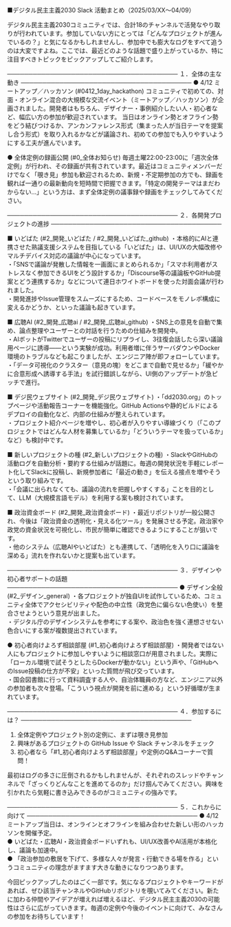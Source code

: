 ■デジタル民主主義2030 Slack 活動まとめ（2025/03/XX～04/09）

デジタル民主主義2030コミュニティでは、合計18のチャンネルで活発なやり取りが行われています。参加していない方にとっては「どんなプロジェクトが進んでいるの？」と気になるかもしれませんし、参加中でも膨大なログをすべて追うのは大変ですよね。ここでは、最近どのような話題で盛り上がっているか、特に注目すべきトピックをピックアップしてご紹介します。

────────────────────────────────────────
１．全体の主な動き
────────────────────────────────────────
● 4/12 ミートアップ／ハッカソン (#0412_1day_hackathon)
コミュニティで初めての、対面・オンライン混合の大規模な交流イベント（ミートアップ／ハッカソン）が企画されました。開発者はもちろん、デザイナー・事例紹介したい人・初心者など、幅広い方の参加が歓迎されています。 当日はオンライン勢とオフライン勢をどう結びつけるか、アンカンファレンス形式（集まった人が当日テーマを提案し合う形式）を取り入れるかなどが議論され、初めての参加でも入りやすいようにする工夫が進んでいます。

● 全体定例の録画公開 (#0_全体お知らせ)
毎週土曜22:00-23:00に「週次全体定例」が行われ、その録画が共有されています。最近はコミュニティメンバーだけでなく「覗き見」参加も歓迎されるため、新規・不定期参加の方でも、録画を観れば一通りの最新動向を短時間で把握できます。「特定の開発テーマはまだわからない…」という方は、まず全体定例の議事録や録画をチェックしてみてください。

────────────────────────────────────────
２．各開発プロジェクトの進捗
────────────────────────────────────────

■ いどばた (#2_開発_いどばた / #2_開発_いどばた_github)
・本格的にAIと連携させた熟議支援システムを目指している「いどばた」は、UI/UXの大幅改修やマルチデバイス対応の議論が中心になっています。  
・「SNSで議論が発散した情報を一画面にまとめられるか」「スマホ利用者がストレスなく参加できるUIをどう設計するか」「Discourse等の議論板やGitHub提案とどう連携するか」などについて連日ホワイトボードを使った対面会議が行われました。  
・開発進捗やIssue管理をスムーズにするため、コードベースをモノレポ構成に変えるかどうか、といった議論も起きています。

■ 広聴AI (#2_開発_広聴ai / #2_開発_広聴ai_github)
・SNS上の意見を自動で集め、論点整理やユーザーとの対話を行うための仕組みを開発中。  
・AIボットがTwitterでユーザーの投稿にリプライし、3往復会話したら深い議論用ページに誘導――という実験が成功。利用者増に伴うサーバダウンやDocker環境のトラブルなども起こりましたが、エンジニア陣が即フォローしています。  
・「データ可視化のクラスター（意見の塊）をどこまで自動で見せるか」「緩やかに合意形成へ誘導する手法」を試行錯誤しながら、UI側のアップデートが急ピッチで進行。

■ デジ民ウェブサイト (#2_開発_デジ民ウェブサイト)
・「dd2030.org」のトップページや活動報告コーナーを機能強化。GitHub Actionsや静的ビルドによるデプロイの自動化など、内部の仕組みが整えられています。  
・プロジェクト紹介ページを増やし、初心者が入りやすい導線づくり（「このプロジェクトではどんな人材を募集しているか」「どういうテーマを扱っているか」など）も検討中です。

■ 新しいプロジェクトの種 (#2_新しいプロジェクトの種)
・SlackやGitHubの活動ログを自動分析・要約する仕組みが話題に。毎週の開発状況を手軽にレポート化してSlackに投稿し、新規参加者に「最近の動き」を伝える接点を増やそうという取り組みです。  
・「会議に出られなくても、議論の流れを把握しやすくする」ことを目的として、LLM（大規模言語モデル）を利用する案も検討されています。

■ 政治資金ボード (#2_開発_政治資金ボード)
・最近リポジトリが一般公開され、今後は「政治資金の透明化・見える化ツール」を発展させる予定。政治家や政党の資金状況を可視化し、市民が簡単に確認できるようにすることが狙いです。  
・他のシステム（広聴AIやいどばた）とも連携して、「透明化を入り口に議論を深める」流れを作れないかと提案も出ています。

────────────────────────────────────────
３．デザインや初心者サポートの話題
────────────────────────────────────────
● デザイン全般 (#2_デザイン_general)
・各プロジェクトが独自UIを試作しているため、コミュニティ全体でアクセシビリティや配色の中立性（政党色に偏らない色使い）を整合させようという意見が出ました。  
・デジタル庁のデザインシステムを参考にする案や、政治色を強く連想させない色合いにする案が複数提出されています。

● 初心者向けよろず相談部屋 (#1_初心者向けよろず相談部屋)
・開発者ではない人にもプロジェクトに参加しやすいように相談窓口が用意されました。実際に「ローカル環境で試そうとしたらDockerが動かない」という声や、「GitHubへのIssue投稿の仕方が不安」といった質問が飛び交っています。  
・国会図書館に行って資料調査する人や、自治体職員の方など、エンジニア以外の参加者も次々登場。「こういう視点が開発を前に進める」という好循環が生まれています。

────────────────────────────────────────
４．参加するには？
────────────────────────────────────────
1) 全体定例やプロジェクト別の定例に、まずは覗き見参加  
2) 興味があるプロジェクトの GitHub Issue や Slack チャンネルをチェック  
3) 初心者なら「#1_初心者向けよろず相談部屋」や定例のQ&Aコーナーで質問！  

最初はログの多さに圧倒されるかもしれませんが、それぞれのスレッドやチャンネルで「ざっくりどんなことを進めてるのか」だけ掴んでみてください。興味を引かれたら気軽に書き込みできるのがコミュニティの強みです。

────────────────────────────────────────
５．これからに向けて
────────────────────────────────────────
● 4/12 ミートアップ当日は、オンラインとオフラインを組み合わせた新しい形のハッカソンを開催予定。  
● いどばた・広聴AI・政治資金ボードいずれも、UI/UX改善やAI活用が本格化し、議論も加速中。  
● 「政治参加の敷居を下げて、多様な人々が発言・行動できる場を作る」というコミュニティの理念がますます大きな動きになりつつあります。

今回ピックアップしたのはごく一部です。気になるプロジェクトやキーワードがあれば、ぜひ該当チャンネルやGitHubリポジトリを覗いてみてください。新たに加わる仲間やアイデアが増えれば増えるほど、デジタル民主主義2030の可能性はさらに広がっていきます。毎週の定例や今後のイベントに向けて、みなさんの参加をお待ちしています！  